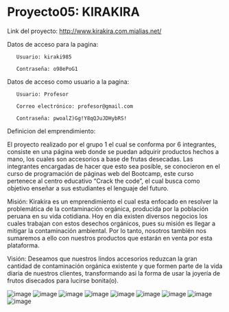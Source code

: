 # Proyecto05: KIRAKIRA

Link del proyecto: http://www.kirakira.com.mialias.net/

Datos de acceso para la pagina:

       Usuario: kiraki985
       
       Contraseña: o98ePoG1
       
Datos de acceso como usuario a la pagina:

       Usuario: Profesor
       
       Correo electrónico: profesor@gmail.com
       
       Contraseña: pwoalZ)Gg!Y8qQJuJDHybRS!
       
       
Definicion del emprendimiento:

  El proyecto realizado por el grupo 1 el cual se conforma por 6 integrantes, consiste en una página web donde se puedan adquirir productos hechos a mano, los cuales son accesorios a base de frutas desecadas. Las integrantes encargadas de hacer que esto sea posible, se conocieron en el curso de programación de páginas web del Bootcamp, este curso pertenece al centro educativo “Crack the code”, el cual busca como objetivo enseñar a sus estudiantes el lenguaje del futuro.
 
 Misión:
  Kirakira es un emprendimiento el cual esta enfocado en resolver la problemática de la contaminación orgánica, producida por la población peruana en su vida cotidiana. Hoy en día existen diversos negocios los cuales trabajan con estos desechos orgánicos, pues su misión es llegar a mitigar la contaminación ambiental. Por lo tanto, nosotros también nos sumaremos a ello con nuestros productos que estarán en venta por esta plataforma.
 
 Visión:
  Deseamos que nuestros lindos accesorios reduzcan la gran cantidad de contaminación orgánica existente y que formen parte de la vida diaria de nuestros clientes, transformando asi la forma de usar la joyería de frutos disecados para lucirse bonita(o).
  
![image](https://user-images.githubusercontent.com/94057221/155739371-75543f1c-8e59-4a4b-9dac-23530b02c4e6.png)
![image](https://user-images.githubusercontent.com/94057221/155739443-3aa03b58-b160-48ff-a52a-1a924c2b922d.png)
![image](https://user-images.githubusercontent.com/94057221/155739550-68ee1a21-7485-4046-ad39-30eaac060ff2.png)
![image](https://user-images.githubusercontent.com/94057221/155739610-92097055-40d3-47ab-bef3-98b6c08e6e98.png)
![image](https://user-images.githubusercontent.com/94057221/155739759-dade59cc-817e-49e6-98a4-9a5777356d88.png)
![image](https://user-images.githubusercontent.com/94057221/155739867-61cef6cf-967e-4291-a469-c22a3a26fccb.png)
![image](https://user-images.githubusercontent.com/94057221/155739971-3b6826b2-8694-4077-b1ed-71daaffc9cfa.png)
![image](https://user-images.githubusercontent.com/94057221/155740243-8fa45cfb-cb18-4c96-b81a-3556b368363e.png)
![image](https://user-images.githubusercontent.com/94057221/155740313-fb632252-9ff8-41ad-8ec4-cb11f07ae8a7.png)
